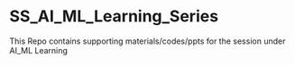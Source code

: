 # SS_AI_ML_Learning_Series
This Repo contains supporting materials/codes/ppts for the session under AI_ML Learning
